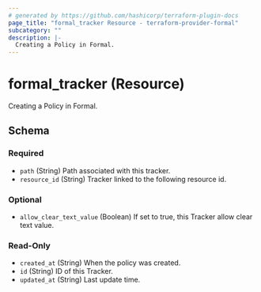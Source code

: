 ```yaml
---
# generated by https://github.com/hashicorp/terraform-plugin-docs
page_title: "formal_tracker Resource - terraform-provider-formal"
subcategory: ""
description: |-
  Creating a Policy in Formal.
---
```


# formal_tracker (Resource)

Creating a Policy in Formal.



<!-- schema generated by tfplugindocs -->
## Schema

### Required

- `path` (String) Path associated with this tracker.
- `resource_id` (String) Tracker linked to the following resource id.

### Optional

- `allow_clear_text_value` (Boolean) If set to true, this Tracker allow clear text value.

### Read-Only

- `created_at` (String) When the policy was created.
- `id` (String) ID of this Tracker.
- `updated_at` (String) Last update time.


